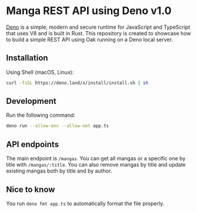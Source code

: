 # Manga REST API using Deno v1.0

[Deno](https://deno.land/) is a simple, modern and secure runtime for JavaScript and TypeScript that uses V8 and is built in Rust.
This repository is created to showcase how to build a simple REST API using Oak running on a Deno local server.

## Installation

Using Shell (macOS, Linux):

```sh
curl -fsSL https://deno.land/x/install/install.sh | sh
```

## Development

Run the following command:

```sh
deno run --allow-env --allow-net app.ts
```

## API endpoints

The main endpoint is `/mangas`.
You can get all mangas or a specific one by title with `/mangas/:title`.
You can also remove mangas by title and update existing mangas both by title and by author.

## Nice to know

You run `deno fmt app.ts` to automatically format the file properly.
